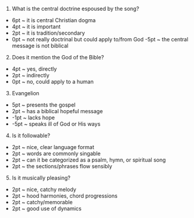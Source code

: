 1. What is the central doctrine espoused by the song? 
- 6pt ~ it is central Christian dogma
- 4pt ~ it is important
- 2pt ~ it is tradition/secondary
- 0pt ~ not really doctrinal but could apply to/from God
  -5pt ~ the central message is not biblical

2. Does it mention the God of the Bible?
- 4pt ~ yes, directly
- 2pt ~ indirectly
- 0pt ~ no, could apply to a human

3. Evangelion
- 5pt ~ presents the gospel
- 2pt ~ has a biblical hopeful message 
- -1pt ~ lacks hope
- -5pt ~ speaks ill of God or His ways

4. Is it followable?
- 2pt ~ nice, clear language format
- 2pt ~ words are commonly singable
- 2pt ~ can it be categorized as a psalm, hymn, or spiritual song
- 2pt ~ the sections/phrases flow sensibly 

5. Is it musically pleasing?
- 2pt ~ nice, catchy melody
- 2pt ~ hood harmonies, chord progressions
- 2pt ~ catchy/memorable
- 2pt ~ good use of dynamics
